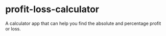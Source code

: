 # profit-loss-calculator
 A calculator app that can help you find the absolute and percentage profit or loss.
